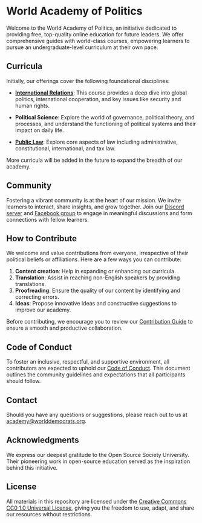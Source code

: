 # World Academy of Politics

Welcome to the World Academy of Politics, an initiative dedicated to providing free, top-quality online education for future leaders. We offer comprehensive guides with world-class courses, empowering learners to pursue an undergraduate-level curriculum at their own pace.

## Curricula

Initially, our offerings cover the following foundational disciplines:

- [**International Relations**](https://github.com/worlddemocrats/academy/blob/main/curricula/INTERNATIONAL_RELATIONS.md): This course provides a deep dive into global politics, international cooperation, and key issues like security and human rights.

- **Political Science**: Explore the world of governance, political theory, and processes, and understand the functioning of political systems and their impact on daily life.

- [**Public Law**](https://github.com/worlddemocrats/academy/blob/main/curricula/PUBLIC_LAW.md): Explore core aspects of law including administrative, constitutional, international, and tax law.

More curricula will be added in the future to expand the breadth of our academy.

## Community

Fostering a vibrant community is at the heart of our mission. We invite learners to interact, share insights, and grow together. Join our [Discord server](https://discord.gg/KhuwtTPnXa) and [Facebook group](https://www.facebook.com/groups/worlddemocrats) to engage in meaningful discussions and form connections with fellow learners.

## How to Contribute

We welcome and value contributions from everyone, irrespective of their political beliefs or affiliations. Here are a few ways you can contribute:

1. **Content creation**: Help in expanding or enhancing our curricula.
2. **Translation**: Assist in reaching non-English speakers by providing translations.
3. **Proofreading**: Ensure the quality of our content by identifying and correcting errors.
4. **Ideas**: Propose innovative ideas and constructive suggestions to improve our academy.

Before contributing, we encourage you to review our [Contribution Guide](CONTRIBUTING.md) to ensure a smooth and productive collaboration.

## Code of Conduct

To foster an inclusive, respectful, and supportive environment, all contributors are expected to uphold our [Code of Conduct](CODE_OF_CONDUCT.md). This document outlines the community guidelines and expectations that all participants should follow.

## Contact

Should you have any questions or suggestions, please reach out to us at [academy@worlddemocrats.org](mailto:academy@worlddemocrats.org).

## Acknowledgments 

We express our deepest gratitude to the Open Source Society University. Their pioneering work in open-source education served as the inspiration behind this initiative.

## License

All materials in this repository are licensed under the [Creative Commons CC0 1.0 Universal License](LICENSE), giving you the freedom to use, adapt, and share our resources without restrictions.

